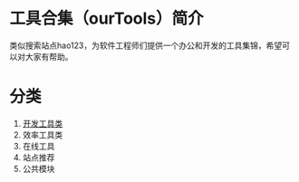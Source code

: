 # 工具合集（ourTools）简介
类似搜索站点hao123，为软件工程师们提供一个办公和开发的工具集锦，希望可以对大家有帮助。 

# 分类

1. [开发工具类](开发工具类.md)
2. 效率工具类
3. 在线工具
4. 站点推荐
5. 公共模块
